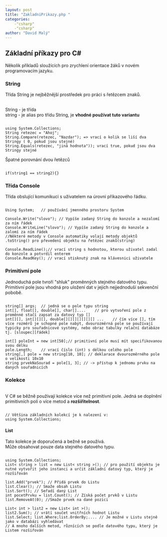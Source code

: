 ```yaml
---
layout: post
title: "ZakladniPrikazy.php "
categories:
    -"csharp"
    -"csharp"
author: "David Malý"
--- 
```



## Základní příkazy pro C#


Několik příkladů sloužících pro zrychlení orientace žáků v novém programovacím jazyku.


### String


Třída String je nejběžnější prostředek pro práci s řetězcem znaků.



<br>String - je třída
<br>string - je alias pro třídu String, je **vhodné používat tuto variantu**


```

using System.Collections;
String retezec = "Ahoj";
String.Compare(retezec, "Nazdar"); => vrací o kolik se liší dva Stringy ( 0, pokud jsou stejné)
String.Equals(retezec, "jiná hodnota")); vrací true, pokud jsou dva Stringy stejné

```


Špatné porovnání dvou řetězců


```

if(string1 == string2){}

```

### Třída Console


Třída obslující komunikuci s uživatelem na úrovni příkazového řádku.


```

Using System; 	// používání jmenného prostoru System

Console.Write("slovo");	// Vypíše zadaný String do konzole a nezalomí za ním řádek
Console.WriteLine("slovo");	// Vypíše zadaný String do konzole a zalomí za ním řádek
//Některé metody v Console automatiky volají metody objektů .toString() pro převedení objektu na řetězec znaků(string)

Console.ReadLine();// vrací string s hodnotou, kterou uživatel zadal do konzole a potvrdil enterem
Console.ReadKey(); // vrací stisknutý znak na klávesnici uživatele

```

### Primitivní pole


Jednoduchá pole tvroří "shluk" proměnných stejného datového typu.
<br>Primitivní pole jsou vhodná pro uložení dat v jejich nejjednoduší sekvenční pobobě.


```

string[] args; 	// jedná se o pole typu string
int[], float[], double[], char[].... 	// pro vytvoření pole z proměnné stačí zapsat za datový typ []
int[][], int[][][], double[][][][][][][] ... 	// čím více [], tím více rozměrů je schopné pole nabýt, dvourozměrná pole se používají typicky pro souřadnicové systémy, nebo obraz tabulky relační databáze tj. [sloupec][řádek]
int[] poleInt = new int[50];// primitivní pole musí mít specifikovanou svou délku
pole.Length;	// vrací číslo (int) s délkou celého pole
string[,] pole = new string[10, 10]; // deklarace dvourozměrného pole o velikosti 10x10
string prvekNaSourad = pole[1, 3]; // -> přístup k jednomu prvku na daných souřadnicích

```

### Kolekce


<br>V C# se běžně používají kolekce více než primitivní pole. Jedná se doplnění primitivních polí o více metod a **rozšiřitelnost**.<br>


```

// Většina základních kolekcí je k nalezení v:
using System.Collections;

```

#### List


Tato kolekce je doporučená a bežně se používá.
<br>Může obsahovat pouze data stejného datového typu.


```

using System.Collections;
List< string > list = new List< string >(); // pro použití objektu je nutné vytvořit jeho instanci a určit základní datový typ, který je rozšiřován

list.Add("prvek"); // Přidá prvek do Listu
list.Clear(); // Smaže obsah Listu
list.Sort(); // Seřadí daný List
int pocetPrvku = list.Count(); // Získá počet prvků v Listu
list.RemoveAt(0); //Smaže prvek na dané pozici
       
List< int > list2 = new List< int >();
list2.Sum(); // vrátí součet vnitřních hodnot Listu
list.Select; list.Where;list.OrderBy;.... // Je možné v Listu stejně jako v databázi vyhledávat
// A mnoho dalších metod, různících se podle datového typu, který je Listem rozšiřován

```
